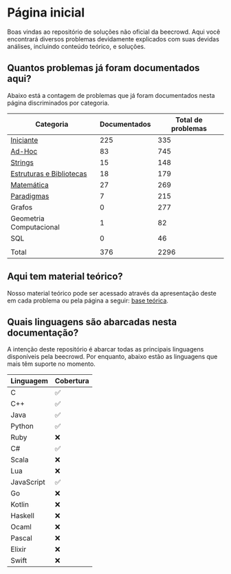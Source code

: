 # Página inicial

Boas vindas ao repositório de soluções não oficial da beecrowd. Aqui você encontrará diversos problemas devidamente explicados com suas devidas análises, incluindo conteúdo teórico, e soluções.

## Quantos problemas já foram documentados aqui?

Abaixo está a contagem de problemas que já foram documentados nesta página discriminados por categoria.

| Categoria | Documentados | Total de problemas |
| -- | -- | -- |
| [Iniciante](./problemas/iniciante/README.md) | 225 | 335 |
| [Ad-Hoc](./problemas/ad-hoc/README.md) | 83 | 745 |
| [Strings](./problemas/strings/README.md) | 15 | 148 |
| [Estruturas e Bibliotecas](./problemas/estruturas-e-bibliotecas/README.md) | 18 | 179 |
| [Matemática](./problemas/matematica/README.md) | 27 | 269 |
| [Paradigmas](./problemas/paradigmas/README.md) | 7 | 215 |
| Grafos | 0 | 277 |
| Geometria Computacional | 1 | 82 |
| SQL | 0 | 46 |
| | | |
| Total | 376 | 2296 |

## Aqui tem material teórico?

Nosso material teórico pode ser acessado através da apresentação deste em cada problema ou pela página a seguir: [base teórica](./base-teorica/README.md).

## Quais linguagens são abarcadas nesta documentação?

A intenção deste repositório é abarcar todas as principais linguagens disponíveis pela beecrowd. Por enquanto, abaixo estão as linguagens que mais têm suporte no momento.

| Linguagem  | Cobertura |
| -- | -- |
| C | ✅ |
| C++ | ✅ |
| Java | ✅ |
| Python | ✅ |
| Ruby | ❌ |
| C# | ✅ |
| Scala | ❌ |
| Lua | ❌ |
| JavaScript | ✅ |
| Go | ❌ |
| Kotlin | ❌ |
| Haskell | ❌ |
| Ocaml | ❌ |
| Pascal| ❌ |
| Elixir | ❌ |
| Swift | ❌ |